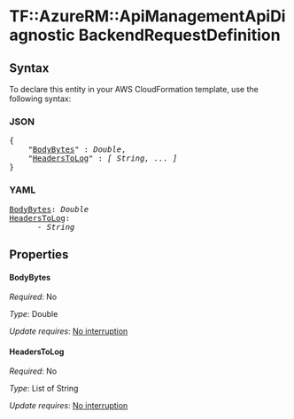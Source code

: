 # TF::AzureRM::ApiManagementApiDiagnostic BackendRequestDefinition

## Syntax

To declare this entity in your AWS CloudFormation template, use the following syntax:

### JSON

<pre>
{
    "<a href="#bodybytes" title="BodyBytes">BodyBytes</a>" : <i>Double</i>,
    "<a href="#headerstolog" title="HeadersToLog">HeadersToLog</a>" : <i>[ String, ... ]</i>
}
</pre>

### YAML

<pre>
<a href="#bodybytes" title="BodyBytes">BodyBytes</a>: <i>Double</i>
<a href="#headerstolog" title="HeadersToLog">HeadersToLog</a>: <i>
      - String</i>
</pre>

## Properties

#### BodyBytes

_Required_: No

_Type_: Double

_Update requires_: [No interruption](https://docs.aws.amazon.com/AWSCloudFormation/latest/UserGuide/using-cfn-updating-stacks-update-behaviors.html#update-no-interrupt)

#### HeadersToLog

_Required_: No

_Type_: List of String

_Update requires_: [No interruption](https://docs.aws.amazon.com/AWSCloudFormation/latest/UserGuide/using-cfn-updating-stacks-update-behaviors.html#update-no-interrupt)

